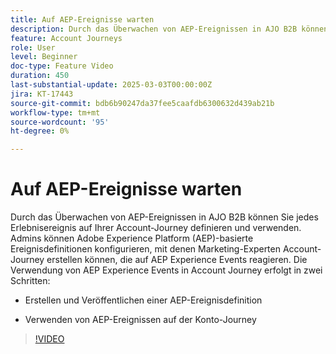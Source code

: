 ```yaml
---
title: Auf AEP-Ereignisse warten
description: Durch das Überwachen von AEP-Ereignissen in AJO B2B können Sie jedes Erlebnisereignis auf Ihrer Account-Journey definieren und verwenden.
feature: Account Journeys
role: User
level: Beginner
doc-type: Feature Video
duration: 450
last-substantial-update: 2025-03-03T00:00:00Z
jira: KT-17443
source-git-commit: bdb6b90247da37fee5caafdb6300632d439ab21b
workflow-type: tm+mt
source-wordcount: '95'
ht-degree: 0%

---
```



# Auf AEP-Ereignisse warten

Durch das Überwachen von AEP-Ereignissen in AJO B2B können Sie jedes Erlebnisereignis auf Ihrer Account-Journey definieren und verwenden. Admins können Adobe Experience Platform (AEP)-basierte Ereignisdefinitionen konfigurieren, mit denen Marketing-Experten Account-Journey erstellen können, die auf AEP Experience Events reagieren. Die Verwendung von AEP Experience Events in Account Journey erfolgt in zwei Schritten:

* Erstellen und Veröffentlichen einer AEP-Ereignisdefinition

* Verwenden von AEP-Ereignissen auf der Konto-Journey

>[!VIDEO](https://video.tv.adobe.com/v/3448692/?learn=on&enablevpops&captions=ger)
